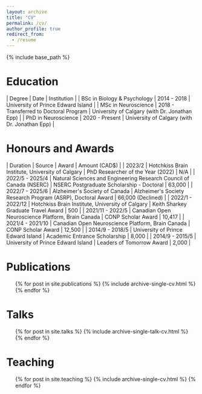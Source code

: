 ```yaml
---
layout: archive
title: "CV"
permalink: /cv/
author_profile: true
redirect_from:
  - /resume
---
```


{% include base_path %}

Education
======
| Degree | Date | Institution |
| BSc in Biology & Psychology | 2014 - 2018 | University of Prince Edward Island |
| MSc in Neuroscience | 2018 - Transferred to Doctoral Program | University of Calgary (with Dr. Jonathan Epp) |
| PhD in Neuroscience | 2020 - Present | University of Calgary (with Dr. Jonathan Epp) |

Honours and Awards
======
| Duration | Source | Award | Amount (CAD$) |
| 2023/2 | Hotchkiss Brain Institute, University of Calgary | PhD Researcher of the Year (2022) | N/A |
| 2022/5 - 2025/4 | Natural Sciences and Engineering Research Council of Canada (NSERC) | NSERC Postgraduate Scholarship - Doctoral | 63,000 |
| 2022/7 - 2025/6 | Alzheimer's Society of Canada | Alzheimer's Society Research Program (ASRP), Doctoral Award | 66,000 (Declined) |
| 2022/1 - 2022/12 | Hotchkiss Brain Institute, University of Calgary | Keith Sharkey Graduate Travel Award | 500 |
| 2021/11 - 2022/5 | Canadian Open Neuroscience Platform, Brain Canada | CONP Scholar Award | 10,417 |
| 2021/4 - 2021/10 | Canadian Open Neuroscience Platform, Brain Canada | CONP Scholar Award | 12,500 |
| 2014/9 - 2018/5 | University of Prince Edward Island | Academic Entrance Scholarship | 8,000 |
| 2014/9 - 2015/5 | University of Prince Edward Island | Leaders of Tomorrow Award | 2,000 |

Publications
======
  <ul>{% for post in site.publications %}
    {% include archive-single-cv.html %}
  {% endfor %}</ul>
  
Talks
======
  <ul>{% for post in site.talks %}
    {% include archive-single-talk-cv.html %}
  {% endfor %}</ul>
  
Teaching
======
  <ul>{% for post in site.teaching %}
    {% include archive-single-cv.html %}
  {% endfor %}</ul>
  

